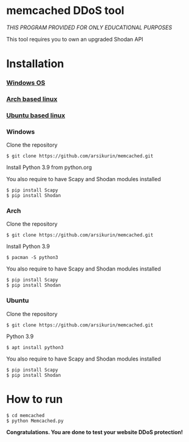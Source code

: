 # __memcached DDoS tool__
_THIS PROGRAM PROVIDED FOR ONLY EDUCATIONAL PURPOSES_

This tool requires you to own an upgraded Shodan API
# __Installation__
### [Windows OS](#windows)
### [Arch based linux](#arch)
### [Ubuntu based linux](#ubuntu)

### __Windows__
Clone the repository
```
$ git clone https://github.com/arsikurin/memcached.git
```
Install Python 3.9 from python.org

You also require to have Scapy and Shodan modules installed
```
$ pip install Scapy
$ pip install Shodan
```


### __Arch__
Clone the repository
```
$ git clone https://github.com/arsikurin/memcached.git
```
Install Python 3.9
```
$ pacman -S python3
```
You also require to have Scapy and Shodan modules installed
```
$ pip install Scapy
$ pip install Shodan
```


### __Ubuntu__
Clone the repository
```
$ git clone https://github.com/arsikurin/memcached.git
```
Python 3.9
```
$ apt install python3
```
You also require to have Scapy and Shodan modules installed

```
$ pip install Scapy
$ pip install Shodan
```


# __How to run__
```
$ cd memcached
$ python Memcached.py
```
__Congratulations. You are done to test your website DDoS protection!__
